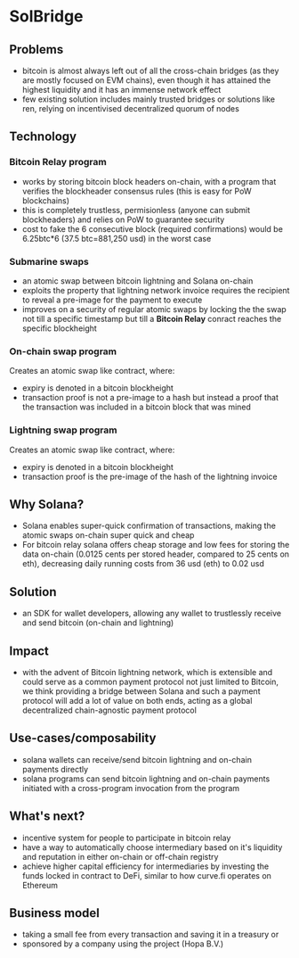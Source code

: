 # SolBridge

## Problems
- bitcoin is almost always left out of all the cross-chain bridges (as they are mostly focused on EVM chains), even though it has attained the highest liquidity and it has an immense network effect
- few existing solution includes mainly trusted bridges or solutions like ren, relying on incentivised decentralized quorum of nodes

## Technology
### Bitcoin Relay program
- works by storing bitcoin block headers on-chain, with a program that verifies the blockheader consensus rules (this is easy for PoW blockchains)
- this is completely trustless, permisionless (anyone can submit blockheaders) and relies on PoW to guarantee security
- cost to fake the 6 consecutive block (required confirmations) would be 6.25btc\*6 (37.5 btc=881,250 usd) in the worst case

### Submarine swaps
- an atomic swap between bitcoin lightning and Solana on-chain
- exploits the property that lightning network invoice requires the recipient to reveal a pre-image for the payment to execute
- improves on a security of regular atomic swaps by locking the the swap not till a specific timestamp but till a **Bitcoin Relay** conract reaches the specific blockheight

### On-chain swap program
Creates an atomic swap like contract, where:
- expiry is denoted in a bitcoin blockheight
- transaction proof is not a pre-image to a hash but instead a proof that the transaction was included in a bitcoin block that was mined

### Lightning swap program
Creates an atomic swap like contract, where:
- expiry is denoted in a bitcoin blockheight
- transaction proof is the pre-image of the hash of the lightning invoice

## Why Solana?
- Solana enables super-quick confirmation of transactions, making the atomic swaps on-chain super quick and cheap
- For bitcoin relay solana offers cheap storage and low fees for storing the data on-chain (0.0125 cents per stored header, compared to 25 cents on eth), decreasing daily running costs from 36 usd (eth) to 0.02 usd

## Solution
- an SDK for wallet developers, allowing any wallet to trustlessly receive and send bitcoin (on-chain and lightning)

## Impact
- with the advent of Bitcoin lightning network, which is extensible and could serve as a common payment protocol not just limited to Bitcoin, we think providing a bridge between Solana and such a payment protocol will add a lot of value on both ends, acting as a global decentralized chain-agnostic payment protocol

## Use-cases/composability
- solana wallets can receive/send bitcoin lightning and on-chain payments directly
- solana programs can send bitcoin lightning and on-chain payments initiated with a cross-program invocation from the program

## What's next?
- incentive system for people to participate in bitcoin relay
- have a way to automatically choose intermediary based on it's liquidity and reputation in either on-chain or off-chain registry
- achieve higher capital efficiency for intermediaries by investing the funds locked in contract to DeFi, similar to how curve.fi operates on Ethereum

## Business model
- taking a small fee from every transaction and saving it in a treasury
or
- sponsored by a company using the project (Hopa B.V.)
